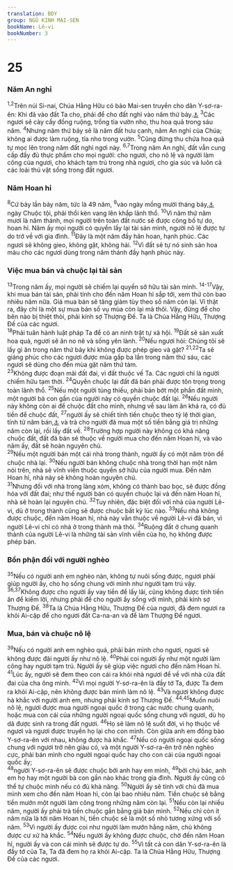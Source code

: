 ```yaml
---
translation: BDY
group: NGŨ KINH MAI-SEN
bookName: Lê-vi 
bookNumber: 3
---
```


<div class="title"><h1>25</h1><h3>Năm An nghỉ</h3></div>
<span class="verse le_25_1 le_25_2"><sup>1,2</sup>Trên núi Si-nai, Chúa Hằng Hữu có bảo Mai-sen truyền cho dân Y-sơ-ra-ên: Khi đã vào đất Ta cho, phải để cho đất nghỉ vào năm thứ bảy.<a href="#" data-toggle="tooltip" data-placement="bottom" title="Nt đất sẽ giữ lễ Sabbath cho Chúa">⚓</a> </span>
<span class="verse le_25_3"><sup>3</sup>Các ngươi sẽ cày cấy đồng ruộng, trồng tỉa vườn nho, thu hoa quả trong sáu năm. </span>
<span class="verse le_25_4"><sup>4</sup>Nhưng năm thứ bảy sẽ là năm đất hưu canh, năm An nghỉ của Chúa; không ai được làm ruộng, tỉa nho trong vườn. </span>
<span class="verse le_25_5"><sup>5</sup>Cũng đừng thu chứa hoa quả tự mọc lên trong năm đất nghỉ ngơi này. </span>
<span class="verse le_25_6 le_25_7"><sup>6,7</sup>Trong năm An nghỉ, đất vẫn cung cấp đầy đủ thực phẩm cho mọi người: cho ngươi, cho nô lệ và người làm công của ngươi, cho khách tạm trú trong nhà ngươi, cho gia súc và luôn cả các loài thú vật sống trong đất ngươi.</span>
<div class="title"><h3>Năm Hoan hỉ</h3></div>
<span class="verse le_25_8"><sup>8</sup>Cứ bảy lần bảy năm, tức là 49 năm, </span>
<span class="verse le_25_9"><sup>9</sup>vào ngày mồng mười tháng bảy,<a href="#" data-toggle="tooltip" data-placement="bottom" title="theo lịch Do-thái">⚓</a> ngày Chuộc tội, phải thổi kèn vang lên khắp lãnh thổ. </span>
<span class="verse le_25_10"><sup>10</sup>Vì năm thứ năm mươi là năm thánh, mọi người trên toàn đất nước sẽ được công bố tự do, hoan hỉ. Năm ấy mọi người có quyền lấy lại tài sản mình, người nô lê được tự do trở về với gia đình. </span>
<span class="verse le_25_11"><sup>11</sup>Đây là một năm đầy hân hoan, hạnh phúc. Các ngươi sẽ không gieo, không gặt, không hái. </span>
<span class="verse le_25_12"><sup>12</sup>Vì đất sẽ tự nó sinh sản hoa màu cho các ngươi dùng trong năm thánh đầy hạnh phúc này.</span>
<div class="title"><h3>Việc mua bán và chuộc lại tài sản</h3></div>
<span class="verse le_25_13"><sup>13</sup>Trong năm ấy, mọi người sẽ chiếm lại quyền sở hữu tài sản mình. </span>
<span class="verse le_25_14 le_25_15 le_25_16 le_25_17"><sup>14-17</sup>Vậy, khi mua bán tài sản, phải tính cho đến năm Hoan hỉ sắp tới, xem thử còn bao nhiêu năm nữa. Giá mua bán sẽ tăng giảm tùy theo số năm còn lại. Vì thật ra, đây chỉ là một sự mua bán số vụ mùa còn lại mà thôi. Vậy, đừng để cho bên nào bị thiệt thòi, phải kính sợ Thượng Đế. Ta là Chúa Hằng Hữu, Thượng Đế của các ngươi.<br/></span>
<span class="verse le_25_18"><sup>18</sup>Phải tuân hành luật pháp Ta để có an ninh trật tự xã hội. </span>
<span class="verse le_25_19"><sup>19</sup>Đất sẽ sản xuất hoa quả, ngươi sẽ ăn no nê và sống yên lành. </span>
<span class="verse le_25_20"><sup>20</sup>Nếu ngươi hỏi: Chúng tôi sẽ lấy gì ăn trong năm thứ bảy khi không được phép gieo và gặt? </span>
<span class="verse le_25_21 le_25_22"><sup>21,22</sup>Ta sẽ giáng phúc cho các ngươi được mùa gấp ba lần trong năm thứ sáu, các ngươi sẽ dùng cho đến mùa gặt năm thứ tám.<br/></span>
<span class="verse le_25_23"><sup>23</sup>Không được đoạn mãi đất đai, vì đất thuộc về Ta. Các ngươi chỉ là người chiếm hữu tạm thời. </span>
<span class="verse le_25_24"><sup>24</sup>Quyền chuộc lại đất đã bán phải được tôn trọng trong toàn lãnh thổ. </span>
<span class="verse le_25_25"><sup>25</sup>Nếu một người túng thiếu, phải bán bớt một phần đất mình, một người bà con gần của người này có quyền chuộc đất lại. </span>
<span class="verse le_25_26"><sup>26</sup>Nếu người này không còn ai để chuộc đất cho mình, nhưng về sau làm ăn khá ra, có đủ tiền để chuộc đất, </span>
<span class="verse le_25_27"><sup>27</sup>người ấy sẽ chiết tính tiền chuộc theo tỷ lệ thời gian, tính từ năm bán,<a href="#" data-toggle="tooltip" data-placement="bottom" title="cho đến năm Hoan hỉ">⚓</a> và trả cho người đã mua một số tiền bằng giá trị những năm còn lại, rồi lấy đất về. </span>
<span class="verse le_25_28"><sup>28</sup>Trường hợp người này không có khả năng chuộc đất, đất đã bán sẽ thuộc về người mua cho đến năm Hoan hỉ, và vào năm ấy, đất sẽ hoàn nguyên chủ.<br/></span>
<span class="verse le_25_29"><sup>29</sup>Nếu một người bán một cái nhà trong thành, người ấy có một năm tròn để chuộc nhà lại. </span>
<span class="verse le_25_30"><sup>30</sup>Nếu người bán không chuộc nhà trong thời hạn một năm nói trên, nhà sẽ vĩnh viễn thuộc quyền sở hữu của người mua. Đến năm Hoan hỉ, nhà này sẽ không hoàn nguyên chủ.<br/></span>
<span class="verse le_25_31"><sup>31</sup>Nhưng đối với nhà trong làng xóm, không có thành bao bọc, sẽ được đồng hóa với đất đai; như thế người bán có quyền chuộc lại và đến năm Hoan hỉ, nhà sẽ hoàn lại nguyên chủ. </span>
<span class="verse le_25_32"><sup>32</sup>Tuy nhiên, đặc biệt đối với nhà của người Lê-vi, dù ở trong thành cũng sẽ được chuộc bất kỳ lúc nào. </span>
<span class="verse le_25_33"><sup>33</sup>Nếu nhà không được chuộc, đến năm Hoan hỉ, nhà này vẫn thuộc về người Lê-vi đã bán, vì người Lê-vi chỉ có nhà ở trong thành mà thôi. </span>
<span class="verse le_25_34"><sup>34</sup>Ruộng đất ở chung quanh thành của người Lê-vi là những tài sản vĩnh viễn của họ, họ không được phép bán.</span>
<div class="title"><h3>Bổn phận đối với người nghèo</h3></div>
<span class="verse le_25_35"><sup>35</sup>Nếu có người anh em nghèo nàn, không tự nuôi sống được, ngươi phải giúp người ấy, cho họ sống chung với mình như người tạm trú vậy. </span>
<span class="verse le_25_36 le_25_37"><sup>36,37</sup>Không được cho người ấy vay tiền để lấy lãi, cũng không được tính tiền ăn để kiếm lời, nhưng phải để cho người ấy sống với mình, phải kính sợ Thượng Đế. </span>
<span class="verse le_25_38"><sup>38</sup>Ta là Chúa Hằng Hữu, Thượng Đế của ngươi, đã đem ngươi ra khỏi Ai-cập để cho ngươi đất Ca-na-an và để làm Thượng Đế ngươi.</span>
<div class="title"><h3>Mua, bán và chuộc nô lệ</h3></div>
<span class="verse le_25_39"><sup>39</sup>Nếu có người anh em nghèo quá, phải bán mình cho ngươi, ngươi sẽ không được đãi người ấy như nô lệ. </span>
<span class="verse le_25_40"><sup>40</sup>Phải coi người ấy như một người làm công hay người tạm trú. Người ấy sẽ giúp việc ngươi cho đến năm Hoan hỉ. </span>
<span class="verse le_25_41"><sup>41</sup>Lúc ấy, người sẽ đem theo con cái ra khỏi nhà ngươi để về với nhà cửa đất đai của cha ông mình. </span>
<span class="verse le_25_42"><sup>42</sup>Vì mọi người Y-sơ-ra-ên là đầy tớ Ta, được Ta đem ra khỏi Ai-cập, nên không được bán mình làm nô lệ. </span>
<span class="verse le_25_43"><sup>43</sup>Và ngươi không được hà khắc với người anh em, nhưng phải kính sợ Thượng Đế. </span>
<span class="verse le_25_44 le_25_45"><sup>44,45</sup>Muốn nuôi nô lệ, ngươi được mua người ngoại quốc ở trong các nước chung quanh, hoặc mua con cái của những người ngoại quốc sống chung với ngươi, dù họ dã được sinh ra trong đất ngươi. </span>
<span class="verse le_25_46"><sup>46</sup>Họ sẽ làm nô lệ suốt đời, vì họ thuộc về ngươi và ngươi được truyền họ lại cho con mình. Còn giữa anh em đồng bào Y-sơ-ra-ên với nhau, không được hà khắc. </span>
<span class="verse le_25_47"><sup>47</sup>Nếu có người ngoại quốc sống chung với ngươi trở nên giàu có, và một người Y-sơ-ra-ên trở nên nghèo cực, phải bán mình cho người ngoại quốc hay cho con cái của người ngoại quốc ấy;<br/></span>
<span class="verse le_25_48"><sup>48</sup>người Y-sơ-ra-ên sẽ được chuộc bởi anh hay em mình, </span>
<span class="verse le_25_49"><sup>49</sup>bởi chú bác, anh em họ hay một người bà con gần nào khác trong gia đình. Người ấy cũng có thể tự chuộc mình nếu có đủ khả năng. </span>
<span class="verse le_25_50"><sup>50</sup>Người ấy sẽ tính với chủ đã mua mình xem cho đến năm Hoan hỉ, còn lại bao nhiêu năm. Tiền chuộc sẽ bằng tiền mướn một người làm công trong những năm còn lại. </span>
<span class="verse le_25_51"><sup>51</sup>Nếu còn lại nhiều năm, người ấy phải trả tiền chuộc gần bằng giá bán mình. </span>
<span class="verse le_25_52"><sup>52</sup>Nếu chỉ còn ít năm nữa là tới năm Hoan hỉ, tiền chuộc sẽ là một số nhỏ tương xứng với số năm. </span>
<span class="verse le_25_53"><sup>53</sup>Vì người ấy được coi như người làm mướn hằng năm, chủ không được cư xử hà khắc. </span>
<span class="verse le_25_54"><sup>54</sup>Nếu người ấy không được chuộc, chờ đến năm Hoan hỉ, người ấy và con cái mình sẽ được tự do. </span>
<span class="verse le_25_55"><sup>55</sup>Vì tất cả con dân Y-sơ-ra-ên là đầy tớ của Ta, Ta đã đem họ ra khỏi Ai-cập. Ta là Chúa Hằng Hữu, Thượng Đế của các ngươi.</span>
